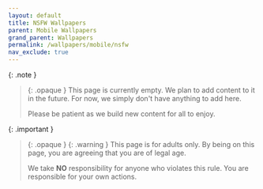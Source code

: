 ```yaml
---
layout: default
title: NSFW Wallpapers
parent: Mobile Wallpapers
grand_parent: Wallpapers
permalink: /wallpapers/mobile/nsfw
nav_exclude: true
---
```


{: .note }
> {: .opaque }
> This page is currently empty. We plan to add content to it in the future. For now, we simply don't have anything to add here.
>
> Please be patient as we build new content for all to enjoy.


{: .important }
> {: .opaque }
> {: .warning }
> This page is for adults only. By being on this page, you are agreeing that you are of legal age.
>
> We take **NO** responsibility for anyone who violates this rule. You are responsible for your own actions.